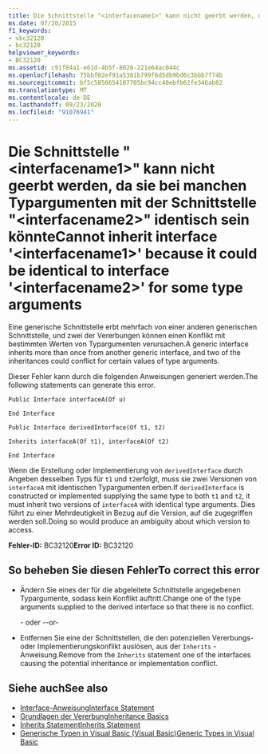 ```yaml
---
title: Die Schnittstelle "<interfacename1>" kann nicht geerbt werden, da sie bei manchen Typargumenten mit der Schnittstelle "<interfacename2>" identisch sein könnte
ms.date: 07/20/2015
f1_keywords:
- vbc32120
- bc32120
helpviewer_keywords:
- BC32120
ms.assetid: c91f84a1-e61d-4b5f-8028-221e64ac044c
ms.openlocfilehash: 75bbf02ef91a5381b799f6d5db9bd6c3bbb7f74b
ms.sourcegitcommit: bf5c5850654187705bc94cc40ebfb62fe346ab02
ms.translationtype: MT
ms.contentlocale: de-DE
ms.lasthandoff: 09/23/2020
ms.locfileid: "91076941"
---
```

# <a name="cannot-inherit-interface-interfacename1-because-it-could-be-identical-to-interface-interfacename2-for-some-type-arguments"></a><span data-ttu-id="d5057-102">Die Schnittstelle "\<interfacename1>" kann nicht geerbt werden, da sie bei manchen Typargumenten mit der Schnittstelle "\<interfacename2>" identisch sein könnte</span><span class="sxs-lookup"><span data-stu-id="d5057-102">Cannot inherit interface '\<interfacename1>' because it could be identical to interface '\<interfacename2>' for some type arguments</span></span>

<span data-ttu-id="d5057-103">Eine generische Schnittstelle erbt mehrfach von einer anderen generischen Schnittstelle, und zwei der Vererbungen können einen Konflikt mit bestimmten Werten von Typargumenten verursachen.</span><span class="sxs-lookup"><span data-stu-id="d5057-103">A generic interface inherits more than once from another generic interface, and two of the inheritances could conflict for certain values of type arguments.</span></span>  
  
 <span data-ttu-id="d5057-104">Dieser Fehler kann durch die folgenden Anweisungen generiert werden.</span><span class="sxs-lookup"><span data-stu-id="d5057-104">The following statements can generate this error.</span></span>  
  
 `Public Interface interfaceA(Of u)`  
  
 `End Interface`  
  
 `Public Interface derivedInterface(Of t1, t2)`  
  
 `Inherits interfaceA(Of t1), interfaceA(Of t2)`  
  
 `End Interface`  
  
 <span data-ttu-id="d5057-105">Wenn die Erstellung oder Implementierung von `derivedInterface` durch Angeben desselben Typs für `t1` und `t2`erfolgt, muss sie zwei Versionen von `interfaceA` mit identischen Typargumenten erben.</span><span class="sxs-lookup"><span data-stu-id="d5057-105">If `derivedInterface` is constructed or implemented supplying the same type to both `t1` and `t2`, it must inherit two versions of `interfaceA` with identical type arguments.</span></span> <span data-ttu-id="d5057-106">Dies führt zu einer Mehrdeutigkeit in Bezug auf die Version, auf die zugegriffen werden soll.</span><span class="sxs-lookup"><span data-stu-id="d5057-106">Doing so would produce an ambiguity about which version to access.</span></span>  
  
 <span data-ttu-id="d5057-107">**Fehler-ID:** BC32120</span><span class="sxs-lookup"><span data-stu-id="d5057-107">**Error ID:** BC32120</span></span>  
  
## <a name="to-correct-this-error"></a><span data-ttu-id="d5057-108">So beheben Sie diesen Fehler</span><span class="sxs-lookup"><span data-stu-id="d5057-108">To correct this error</span></span>  
  
- <span data-ttu-id="d5057-109">Ändern Sie eines der für die abgeleitete Schnittstelle angegebenen Typargumente, sodass kein Konflikt auftritt.</span><span class="sxs-lookup"><span data-stu-id="d5057-109">Change one of the type arguments supplied to the derived interface so that there is no conflict.</span></span>  
  
     <span data-ttu-id="d5057-110">- oder -</span><span class="sxs-lookup"><span data-stu-id="d5057-110">-or-</span></span>  
  
- <span data-ttu-id="d5057-111">Entfernen Sie eine der Schnittstellen, die den potenziellen Vererbungs- oder Implementierungskonflikt auslösen, aus der `Inherits` -Anweisung.</span><span class="sxs-lookup"><span data-stu-id="d5057-111">Remove from the `Inherits` statement one of the interfaces causing the potential inheritance or implementation conflict.</span></span>  
  
## <a name="see-also"></a><span data-ttu-id="d5057-112">Siehe auch</span><span class="sxs-lookup"><span data-stu-id="d5057-112">See also</span></span>

- [<span data-ttu-id="d5057-113">Interface-Anweisung</span><span class="sxs-lookup"><span data-stu-id="d5057-113">Interface Statement</span></span>](../language-reference/statements/interface-statement.md)
- [<span data-ttu-id="d5057-114">Grundlagen der Vererbung</span><span class="sxs-lookup"><span data-stu-id="d5057-114">Inheritance Basics</span></span>](../programming-guide/language-features/objects-and-classes/inheritance-basics.md)
- [<span data-ttu-id="d5057-115">Inherits Statement</span><span class="sxs-lookup"><span data-stu-id="d5057-115">Inherits Statement</span></span>](../language-reference/statements/inherits-statement.md)
- [<span data-ttu-id="d5057-116">Generische Typen in Visual Basic (Visual Basic)</span><span class="sxs-lookup"><span data-stu-id="d5057-116">Generic Types in Visual Basic</span></span>](../programming-guide/language-features/data-types/generic-types.md)
